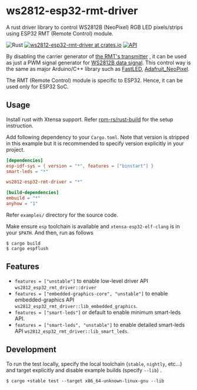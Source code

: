 # ws2812-esp32-rmt-driver

A rust driver library to control WS2812B (NeoPixel) RGB LED pixels/strips using ESP32 RMT (Remote Control) module.

![Rust](https://github.com/cat-in-136/ws2812-esp32-rmt-driver/workflows/Rust/badge.svg)
[![ws2812-esp32-rmt-driver at crates.io](https://img.shields.io/crates/v/ws2812-esp32-rmt-driver.svg)](https://crates.io/crates/ws2812-esp32-rmt-driver)
[![API](https://docs.rs/ws2812-esp32-rmt-driver/badge.svg)](https://docs.rs/ws2812-esp32-rmt-driver)

By disabling the carrier generator of [the RMT's transmitter][rmt]
, it can be used as just a PWM signal generator for [WS2812B data signal][ws2812b-datasheet]. This control way is the
same as major Arduino/C++ library such as [FastLED](https://github.com/FastLED/FastLED),
[Adafruit_NeoPixel](https://github.com/adafruit/Adafruit_NeoPixel).

The RMT (Remote Control) module is specific to ESP32. Hence, it can be used only for ESP32 SoC.

[rmt]: https://docs.espressif.com/projects/esp-idf/en/latest/esp32/api-reference/peripherals/rmt.html

[ws2812b-datasheet]: https://cdn-shop.adafruit.com/datasheets/WS2812B.pdf

## Usage

Install rust with Xtensa support. Refer [rpm-rs/rust-build](https://github.com/esp-rs/rust-build) for the setup
instruction.

Add following dependency to your `Cargo.toml`. Note that version is stripped in this example but it is recommended to
specify version explicitly in your project.

```toml
[dependencies]
esp-idf-sys = { version = "*", features = ["binstart"] }
smart-leds = "*"

ws2812-esp32-rmt-driver = "*"

[build-dependencies]
embuild = "*"
anyhow = "1"
```

Refer `examples/` directory for the source code.

Make ensure `esp` toolchain is available and `xtensa-esp32-elf-clang` is in your `$PATH`. And then, run as follows

```console
$ cargo build
$ cargo espflush
```

## Features

* `features = ["unstable"]` to enable low-level driver API `ws2812_esp32_rmt_driver::driver`
* `features = ["embedded-graphics-core", "unstable"]` to enable embedded-graphics
  API `ws2812_esp32_rmt_driver::lib_embedded_graphics`.
* `features = ["smart-leds"]` or default to enable minimum smart-leds API.
* `features = ["smart-leds", "unstable"]` to enable detailed smart-leds API `ws2812_esp32_rmt_driver::lib_smart_leds`.



## Development

To run the test locally, specify the local toolchain (`stable`, `nightly`, etc...) and target explicitly and disable
example builds (specify `--lib`)
.

```console
$ cargo +stable test --target x86_64-unknown-linux-gnu --lib
```

